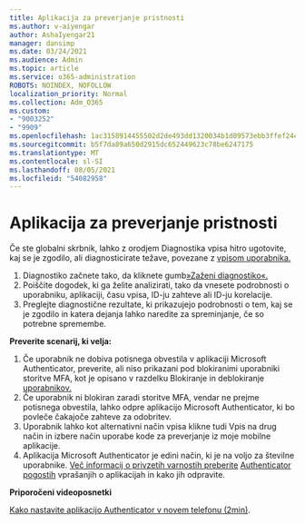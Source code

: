 ```yaml
---
title: Aplikacija za preverjanje pristnosti
ms.author: v-aiyengar
author: AshaIyengar21
manager: dansimp
ms.date: 03/24/2021
ms.audience: Admin
ms.topic: article
ms.service: o365-administration
ROBOTS: NOINDEX, NOFOLLOW
localization_priority: Normal
ms.collection: Adm_O365
ms.custom:
- "9003252"
- "9909"
ms.openlocfilehash: 1ac3158914455502d2de493dd1320034b1d09573ebb3ffef24c23eb1e816cad0
ms.sourcegitcommit: b5f7da89a650d2915dc652449623c78be6247175
ms.translationtype: MT
ms.contentlocale: sl-SI
ms.lasthandoff: 08/05/2021
ms.locfileid: "54082958"
---
```

# <a name="authentication-app"></a>Aplikacija za preverjanje pristnosti

Če ste globalni skrbnik, lahko z orodjem Diagnostika vpisa hitro ugotovite, kaj se je zgodilo, ali diagnosticirate težave, povezane z [vpisom uporabnika.](https://ms.portal.azure.com/microsoft.onmicrosoft.com?loginHint=shhada@microsoft.com#blade/Microsoft_AAD_IAM/ActiveDirectoryMenuBlade/diagnose/symptomId/ms_aad_dxp_signin_caDiagnoseAndSolveSummarySymptom)

1. Diagnostiko začnete tako, da kliknete gumb[»Zaženi diagnostiko«.](https://portal.azure.com/#blade/Microsoft_AAD_IAM/ActiveDirectoryMenuBlade/diagnose/symptomId/ms_aad_dxp_signin_caDiagnoseAndSolveSummarySymptom) 
1. Poiščite dogodek, ki ga želite analizirati, tako da vnesete podrobnosti o uporabniku, aplikaciji, času vpisa, ID-ju zahteve ali ID-ju korelacije.
1. Preglejte diagnostične rezultate, ki prikazujejo podrobnosti o tem, kaj se je zgodilo in katera dejanja lahko naredite za spreminjanje, če so potrebne spremembe.

**Preverite scenarij, ki velja:**

1. Če uporabnik ne dobiva potisnega obvestila v aplikaciji Microsoft Authenticator, preverite, ali niso prikazani pod blokiranimi uporabniki storitve MFA, kot je opisano v razdelku Blokiranje in deblokiranje [uporabnikov.](https://portal.azure.com/#blade/Microsoft_AAD_IAM/ActiveDirectoryMenuBlade/diagnose/symptomId/ms_aad_dxp_signin_caDiagnoseAndSolveSummarySymptom)
1. Če uporabnik ni blokiran zaradi storitve MFA, vendar ne prejme potisnega obvestila, lahko odpre aplikacijo Microsoft Authenticator, ki bo povleče čakajoče zahteve za odobritev.
1. Uporabnik lahko kot alternativni način vpisa klikne tudi Vpis na drug način in izbere način uporabe kode za preverjanje iz moje mobilne aplikacije.
1. Aplikacija Microsoft Authenticator je edini način, ki je na voljo za številne uporabnike. [Več informacij o privzetih varnostih preberite](https://docs.microsoft.com/azure/active-directory/fundamentals/concept-fundamentals-security-defaults) [Authenticator pogostih](https://docs.microsoft.com/azure/active-directory/user-help/user-help-auth-app-faq) vprašanjih o aplikacijah in kako jih odpravite.
 
**Priporočeni videoposnetki**

[Kako nastavite aplikacijo Authenticator v novem telefonu (2min)](https://go.microsoft.com/fwlink/?linkid=2158163&clcid=0x409).
